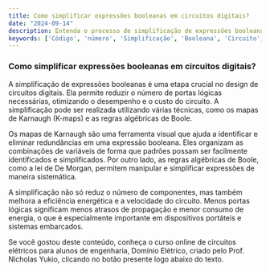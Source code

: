 ```yaml
---
title: Como simplificar expressões booleanas em circuitos digitais?
date: "2024-09-14"
description: Entenda o processo de simplificação de expressões booleanas em circuitos digitais e sua importância.
keywords: ['Código', 'número', 'Simplificação', 'Booleana', 'Circuito', 'Porta', 'vice-versa']
---
```


### Como simplificar expressões booleanas em circuitos digitais?

A simplificação de expressões booleanas é uma etapa crucial no design de circuitos digitais. Ela permite reduzir o número de portas lógicas necessárias, otimizando o desempenho e o custo do circuito. A simplificação pode ser realizada utilizando várias técnicas, como os mapas de Karnaugh (K-maps) e as regras algébricas de Boole.

Os mapas de Karnaugh são uma ferramenta visual que ajuda a identificar e eliminar redundâncias em uma expressão booleana. Eles organizam as combinações de variáveis de forma que padrões possam ser facilmente identificados e simplificados. Por outro lado, as regras algébricas de Boole, como a lei de De Morgan, permitem manipular e simplificar expressões de maneira sistemática.

A simplificação não só reduz o número de componentes, mas também melhora a eficiência energética e a velocidade do circuito. Menos portas lógicas significam menos atrasos de propagação e menor consumo de energia, o que é especialmente importante em dispositivos portáteis e sistemas embarcados.

Se você gostou deste conteúdo, conheça o curso online de circuitos elétricos para alunos de engenharia, Domínio Elétrico, criado pelo Prof. Nicholas Yukio, clicando no botão presente logo abaixo do texto.
